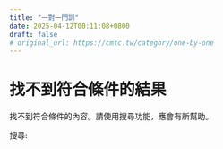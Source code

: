 ```yaml
---
title: "一對一門訓"
date: 2025-04-12T00:11:08+0800
draft: false
# original_url: https://cmtc.tw/category/one-by-one
---
```


# 找不到符合條件的結果

找不到符合條件的內容。請使用搜尋功能，應會有所幫助。

搜尋: